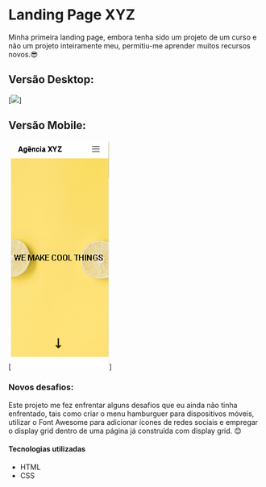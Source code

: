 # Landing Page XYZ
Minha primeira landing page, embora tenha sido um projeto de um curso e não um projeto inteiramente meu, permitiu-me aprender muitos recursos novos.😎
## Versão Desktop:

[<img src="./src/images/XYZ-desktop.gif">]

## Versão Mobile:

[<img src="./src/images/XYZ-mobile.gif">]

### Novos desafios:
Este projeto me fez enfrentar alguns desafios que eu ainda não tinha enfrentado, tais como criar o menu hamburguer para dispositivos móveis, utilizar o Font Awesome para adicionar ícones de redes sociais e empregar o display grid dentro de uma página já construída com display grid. 😊

#### Tecnologias utilizadas
- HTML
- CSS
